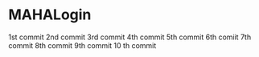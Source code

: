 # MAHALogin
1st  commit
2nd commit
3rd commit 
4th commit
5th commit
6th comiit
7th commit
8th commit
9th commit
10 th commit

